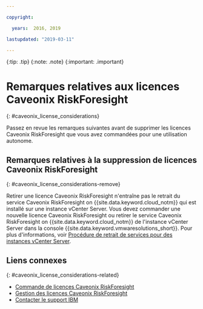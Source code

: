 ```yaml
---

copyright:

  years:  2016, 2019

lastupdated: "2019-03-11"

---
```


{:tip: .tip}
{:note: .note}
{:important: .important}

# Remarques relatives aux licences Caveonix RiskForesight
{: #caveonix_license_considerations}

Passez en revue les remarques suivantes avant de supprimer les licences Caveonix RiskForesight que vous avez commandées pour une utilisation autonome. 

## Remarques relatives à la suppression de licences Caveonix RiskForesight
{: #caveonix_license_considerations-remove}

Retirer une licence Caveonix RiskForesight n'entraîne pas le retrait du service Caveonix RiskForesight on {{site.data.keyword.cloud_notm}} qui est installé sur une instance vCenter Server. Vous devez commander une nouvelle licence Caveonix RiskForesight ou retirer le service Caveonix RiskForesight on {{site.data.keyword.cloud_notm}} de l'instance vCenter Server dans la console {{site.data.keyword.vmwaresolutions_short}}. Pour plus d'informations, voir [Procédure de retrait de services pour des instances vCenter Server](/docs/services/vmwaresolutions/vcenter?topic=vmware-solutions-vc_addingremovingservices-removing-procedure).

## Liens connexes
{: #caveonix_license_considerations-related}

* [Commande de licences Caveonix RiskForesight](/docs/services/vmwaresolutions/services?topic=vmware-solutions-caveonix_license_ordering)
* [Gestion des licences Caveonix RiskForesight](/docs/services/vmwaresolutions/services?topic=vmware-solutions-caveonix_license_managing)
* [Contacter le support IBM](/docs/services/vmwaresolutions/vmonic?topic=vmware-solutions-trbl_support)
